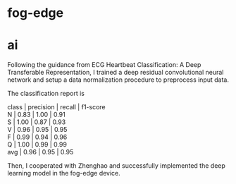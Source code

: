 # fog-edge
# ai

Following the guidance from ECG Heartbeat Classification: A Deep Transferable Representation, I trained a deep residual convolutional neural network and setup a data normalization procedure to preprocess input data. 

The classification report is 

class | precision | recall | f1-score  
N     | 0.83      | 1.00   | 0.91  
S     | 1.00      | 0.87   | 0.93  
V     | 0.96      | 0.95   | 0.95  
F     | 0.99      | 0.94   | 0.96  
Q     | 1.00      | 0.99   | 0.99  
avg   | 0.96      | 0.95   | 0.95  



Then, I cooperated with Zhenghao and successfully implemented the deep learning model in the fog-edge device. 
